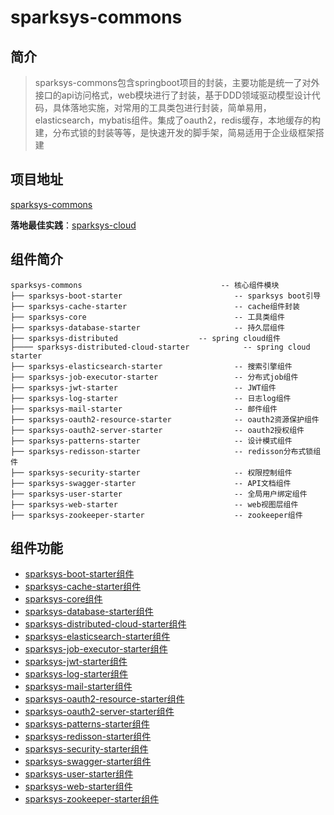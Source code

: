 # sparksys-commons
## 简介
> sparksys-commons包含springboot项目的封装，主要功能是统一了对外接口的api访问格式，web模块进行了封装，基于DDD领域驱动模型设计代码，具体落地实施，对常用的工具类包进行封装，简单易用，elasticsearch，mybatis组件。集成了oauth2，redis缓存，本地缓存的构建，分布式锁的封装等等，是快速开发的脚手架，简易适用于企业级框架搭建

## 项目地址
[sparksys-commons](https://github.com/zhouxinlei298/sparksys-commons.git)

**落地最佳实践**：[sparksys-cloud](https://github.com/zhouxinlei298/sparksys-cloud.git)

## 组件简介
```Text
sparksys-commons                               -- 核心组件模块
├── sparksys-boot-starter                         -- sparksys boot引导
├── sparksys-cache-starter                        -- cache组件封装
├── sparksys-core                                 -- 工具类组件
├── sparksys-database-starter                     -- 持久层组件
├── sparksys-distributed		          -- spring cloud组件
├──── sparksys-distributed-cloud-starter            -- spring cloud starter
├── sparksys-elasticsearch-starter                -- 搜索引擎组件
├── sparksys-job-executor-starter                 -- 分布式job组件
├── sparksys-jwt-starter                          -- JWT组件
├── sparksys-log-starter                          -- 日志log组件
├── sparksys-mail-starter                         -- 邮件组件
├── sparksys-oauth2-resource-starter	          -- oauth2资源保护组件
├── sparksys-oauth2-server-starter                -- oauth2授权组件
├── sparksys-patterns-starter                     -- 设计模式组件
├── sparksys-redisson-starter                     -- redisson分布式锁组件
├── sparksys-security-starter                     -- 权限控制组件
├── sparksys-swagger-starter                      -- API文档组件
├── sparksys-user-starter                         -- 全局用户绑定组件
├── sparksys-web-starter                          -- web视图层组件
├── sparksys-zookeeper-starter                    -- zookeeper组件
```
## 组件功能
- [sparksys-boot-starter组件](222)
- [sparksys-cache-starter组件](222)
- [sparksys-core组件](222)
- [sparksys-database-starter组件](222)
- [sparksys-distributed-cloud-starter组件](222)
- [sparksys-elasticsearch-starter组件](222)
- [sparksys-job-executor-starter组件](222)
- [sparksys-jwt-starter组件](222)
- [sparksys-log-starter组件](222)
- [sparksys-mail-starter组件](222)
- [sparksys-oauth2-resource-starter组件](222)
- [sparksys-oauth2-server-starter组件](222)
- [sparksys-patterns-starter组件](222)
- [sparksys-redisson-starter组件](222)
- [sparksys-security-starter组件](222)
- [sparksys-swagger-starter组件](222)
- [sparksys-user-starter组件](222)
- [sparksys-web-starter组件](222)
- [sparksys-zookeeper-starter组件](222)